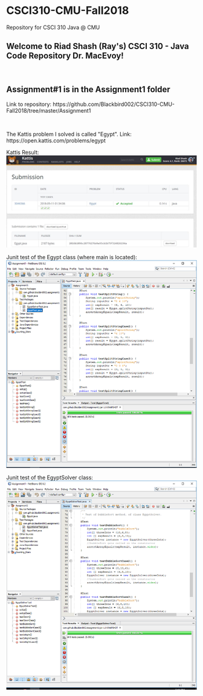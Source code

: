 # CSCI310-CMU-Fall2018
Repository for CSCI 310 Java @ CMU

<h2>Welcome to Riad Shash (Ray's) CSCI 310 - Java Code Repository Dr. MacEvoy!</h2>

<br>

<h2>Assignment#1 is in the Assignment1 folder</h2>
<p>Link to repository: https://github.com/Blackbird002/CSCI310-CMU-Fall2018/tree/master/Assignment1</p>

<br>

<p>The Kattis problem I solved is called "Egypt". Link: https://open.kattis.com/problems/egypt </p>

<p>
    Kattis Result:
    <img src="Kattis Results.JPG">
</p>

<p>
    Junit test of the Egypt class (where main is located):
    <img src="EgyptTest.PNG">
</p>

<p>
    Junit test of the EgyptSolver class:
    <img src="EgyptSolverTest.PNG">
</p>
